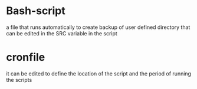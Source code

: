 # Bash-script
a file that runs automatically to create backup of user defined directory that can be edited in the SRC variable in the script

# cronfile
it can be edited to define the location of the script and the period of running the scripts
